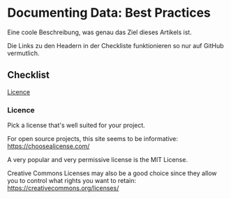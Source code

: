 # Documenting Data: Best Practices

Eine coole Beschreibung, was genau das Ziel dieses Artikels ist.

Die Links zu den Headern in der Checkliste funktionieren so nur auf GitHub vermutlich.

## Checklist

[Licence](#licence)

### Licence

Pick a license that's well suited for your project.

For open source projects, this site seems to be informative: https://choosealicense.com/

A very popular and very permissive license is the MIT License.

Creative Commons Licenses may also be a good choice since they allow you to control what rights you want to retain: https://creativecommons.org/licenses/
